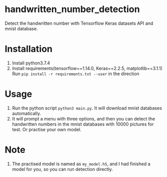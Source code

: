 # handwritten_number_detection
Detect the handwritten number with Tensorflow Keras datasets API and mnist database.

# Installation
1. Install python3.7.4
2. Install requirements(tensorflow==1.14.0, Keras==2.2.5, matplotlib==3.1.1)
	Run `pip install -r requirements.txt --user` in the direction

# Usage
1. Run the python script `python3 main.py`. It will download mnist databases automatically.
2. It will prompt a menu with three options, and then you can detect the handwritten numbers in the mnist databases with 10000 pictures for test. Or practise your own model.

# Note
1. The practised model is named as `my_model.h5`, and I had finished a model for you, so you can run detection directly.
